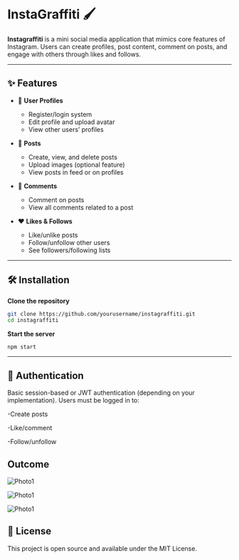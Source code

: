 # InstaGraffiti 🖌️

**Instagraffiti** is a mini social media application that mimics core features of Instagram. Users can create profiles, post content, comment on posts, and engage with others through likes and follows.

---

## ✨ Features

- 👤 **User Profiles**
  - Register/login system
  - Edit profile and upload avatar
  - View other users’ profiles

- 📸 **Posts**
  - Create, view, and delete posts
  - Upload images (optional feature)
  - View posts in feed or on profiles

- 💬 **Comments**
  - Comment on posts
  - View all comments related to a post

- ❤️ **Likes & Follows**
  - Like/unlike posts
  - Follow/unfollow other users
  - See followers/following lists

---

## 🛠️ Installation

 **Clone the repository**
   ```bash
   git clone https://github.com/yourusername/instagraffiti.git
   cd instagraffiti
   ```
**Start the server**
  ```
  npm start
  ```
---

## 🔐 Authentication

Basic session-based or JWT authentication (depending on your implementation). Users must be logged in to:

-Create posts

-Like/comment

-Follow/unfollow

## Outcome 

![Photo1](https://i.postimg.cc/nrm8T2JV/Screenshot-829.png)

![Photo1](https://i.postimg.cc/VLjQCKgD/Screenshot-831.png)

![Photo1](https://i.postimg.cc/5yb5kNcH/Screenshot-832.png)

## 📄 License
  This project is open source and available under the MIT License.
